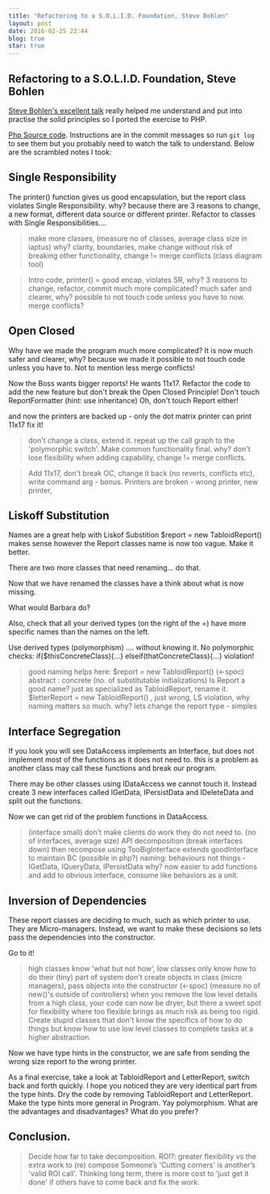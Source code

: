 ```yaml
---
title: "Refactoring to a S.O.L.I.D. Foundation, Steve Bohlen"
layout: post
date: 2016-02-25 22:44
blog: true
star: true
---
```

Refactoring to a S.O.L.I.D. Foundation, Steve Bohlen
--
[Steve Bohlen's excellent talk](https://www.youtube.com/watch?v=huEEkx5P5Hs&ab_channel=ExcellaConsulting) really helped me understand and put into practise the solid principles so I ported the exercise to PHP.

[Php Source code](https://github.com/peter-wilkins-mayden/solid-foundation). Instructions are in the commit messages so run ```git log``` to see them but you probably need to watch the talk to understand. Below are the scrambled notes I took:

Single Responsibility
---
The printer() function gives us good encapsulation, but the report class violates Single Responsibility. why? because there are 3 reasons to change, a new format, different data source or different printer.
    Refactor to classes with Single Responsibilities....

 >make more classes, (measure no of classes, average class size in iaptus) why? clarity, boundaries, make change without risk of breaking other functionality, change != merge conflicts (class diagram tool)

>Intro code, printer() = good encap, violates SR, why? 3 reasons to change, refactor, commit
much more complicated? much safer and clearer, why? possible to not touch code unless you have to now. merge conflicts?

Open Closed
---
 Why have we made the program much more complicated?  It is now much safer and clearer, why? because we made it possible to not touch code unless you have to. Not to mention less merge conflicts!

 Now the Boss wants bigger reports! He wants 11x17.
 Refactor the code to add the new feature but don't break the Open Closed Principle!
Don't touch ReportFormatter (hint: use inheritance)
Oh, don't touch Report either!

and now the printers are backed up - only the dot matrix printer can
print 11x17
fix it!

>don't change a class, extend it. repeat up the call graph to the 'polymorphic switch'. Make common functionality final.
why? don't lose flexibility when adding capability, change != merge conflicts.

>Add 11x17, don't break OC, change it back (no reverts, conflicts etc), write command arg - bonus.
Printers are broken - wrong printer, new printer,

Liskoff Substitution
---
Names are a great help with Liskof Substition
$report = new TabloidReport() makes sense however the Report classes name is now too vague.
Make it better.

There are two more classes that need renaming... do that.

Now that we have renamed the classes have a think about what is now missing.

What would Barbara do?

Also, check that all your derived types (on the right of the =) have
more specific names than the names on the left.


Use derived types (polymorphism) .... without knowing it.
No polymorphic checks: if($thisConcreteClass){...} elseif(thatConcreteClass){...}  violation!

>good naming helps here:  $report = new TabloidReport() (<-spoc)  	abstract : concrete    (no. of substitutable initializations)
Is Report a good name? just as specialized as TabloidReport, rename it.
$letterReport = new TabloidReport() , just wrong, LS violation, why naming matters so much.
why? lets change the report type - simples

Interface Segregation
---
If you look you will see DataAccess implements an Interface, but does
not implement most of the functions as it does not need to. this is a
problem as another class may call these functions and break our program.

There may be other classes using IDataAccess we cannot touch it.
Instead create 3 new interfaces called IGetData, IPersistData and IDeleteData
and split out the functions.

Now we can get rid of the problem functions in DataAccess.

>(interface small) don't make clients do work they do not need to.   (no of interfaces, average size)
API decomposition (break interfaces down) then recompose using TooBigInterface extends goodInterface to maintain BC (possible in php?)
naming: behaviours not things - IGetData, IQueryData, IPersistData
why? now easier to add functions and add to obvious interface, consume like behaviors as a unit.

Inversion of Dependencies
----
These report classes are deciding to much, such as which printer to use.  They are Micro-managers. Instead, we want to make these decisions so lets pass the dependencies into the constructor.

Go to it!

>high classes know 'what but not how', low classes only know how to do their (tiny) part of system
don't create objects in class (micro managers), pass objects into the constructor (<-spoc)   (measure no of new()'s outside of controllers)
when you remove the low level details from a high class, your code can now be dryer, but there
a sweet spot for flexibility where too flexible brings as much risk as being too rigid.
 Create stupid classes that don't know the specifics of how to do things but know how to use low level classes to  complete tasks at a higher abstraction.

Now we  have type hints in the constructor, we are safe from sending the wrong size report to the wrong printer.

As a final exercise, take a look at TabloidReport and LetterReport, switch back and forth quickly.
   I hope you noticed they are very identical part from the type hints.
   Dry the code by removing TabloidReport and LetterReport.
   Make the type hints more general in Program. Yay polymorphism.
   What are the advantages and disadvantages? What do you prefer?

Conclusion.
---
>Decide how far to take decomposition. ROI?: greater flexibility vs the extra work to (re) compose
Someone’s 'Cutting corners' is another’s 'valid ROI call'.
Thinking long term, there is more cost to 'just get it done' if others have to come back and fix the work.
